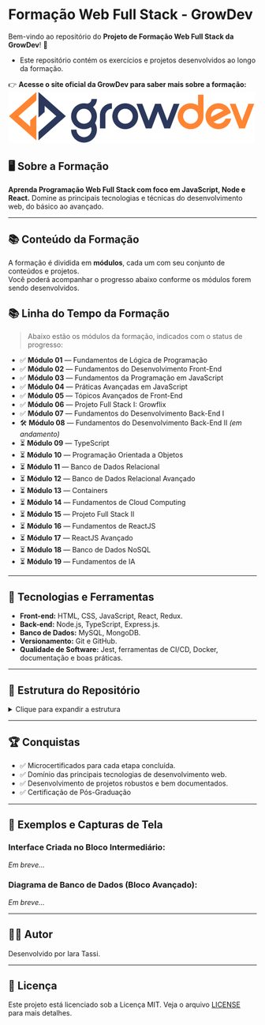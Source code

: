 # Formação Web Full Stack - GrowDev

Bem-vindo ao repositório do **Projeto de Formação Web Full Stack da GrowDev**! 🚀

- Este repositório contém os exercícios e projetos desenvolvidos ao longo da formação.

👉 **Acesse o site oficial da GrowDev para saber mais sobre a formação:**  
[![GrowDev](./assets/images/logo-growdev.png)](https://www.growdev.com.br)

## 🖥️ Sobre a Formação

**Aprenda Programação Web Full Stack com foco em JavaScript, Node e React.** Domine as principais tecnologias e técnicas do desenvolvimento web, do básico ao avançado.

---

## 📚 Conteúdo da Formação

A formação é dividida em **módulos**, cada um com seu conjunto de conteúdos e projetos.  
Você poderá acompanhar o progresso abaixo conforme os módulos forem sendo desenvolvidos.

## 📚 Linha do Tempo da Formação

> Abaixo estão os módulos da formação, indicados com o status de progresso:

- ✅ **Módulo 01** — Fundamentos de Lógica de Programação
- ✅ **Módulo 02** — Fundamentos do Desenvolvimento Front-End
- ✅ **Módulo 03** — Fundamentos da Programação em JavaScript
- ✅ **Módulo 04** — Práticas Avançadas em JavaScript
- ✅ **Módulo 05** — Tópicos Avançados de Front-End
- ✅ **Módulo 06** — Projeto Full Stack I: Growflix
- ✅ **Módulo 07** — Fundamentos do Desenvolvimento Back-End I
- 🛠️ **Módulo 08** — Fundamentos do Desenvolvimento Back-End II _(em andamento)_
- ⏳ **Módulo 09** — TypeScript
- ⏳ **Módulo 10** — Programação Orientada a Objetos
- ⏳ **Módulo 11** — Banco de Dados Relacional
- ⏳ **Módulo 12** — Banco de Dados Relacional Avançado
- ⏳ **Módulo 13** — Containers
- ⏳ **Módulo 14** — Fundamentos de Cloud Computing
- ⏳ **Módulo 15** — Projeto Full Stack II
- ⏳ **Módulo 16** — Fundamentos de ReactJS
- ⏳ **Módulo 17** — ReactJS Avançado
- ⏳ **Módulo 18** — Banco de Dados NoSQL
- ⏳ **Módulo 19** — Fundamentos de IA

---

## 🚀 Tecnologias e Ferramentas

- **Front-end:** HTML, CSS, JavaScript, React, Redux.
- **Back-end:** Node.js, TypeScript, Express.js.
- **Banco de Dados:** MySQL, MongoDB.
- **Versionamento:** Git e GitHub.
- **Qualidade de Software:** Jest, ferramentas de CI/CD, Docker, documentação e boas práticas.

---

## 📁 Estrutura do Repositório

<details>
  <summary>Clique para expandir a estrutura</summary>
  
```plaintext
/FORMACAO-WEB-FULLSTACK/
├── assets/
│   └── images/
│       └── logo-growdev.png
├── fundamentos-front-end/
│   ├── css/
│   │   ├── exercicio-base-css-atividade-1/
│   │   ├── exercicio-base-css-atividade-2/
│   │   ├── exercicio-base-css-atividade-3/
│   │   ├── exercicio-display-e-flexbox/
│   │   ├── exercicio-links-listas-tabelas/
│   │   ├── exercicio-position-pseudo-classes-elementos/
│   │   ├── exercicio-responsividade-parte-1-2-3/
│   │   └── exercicio-unidades-medidas-box-model/
│   ├── html/
│   │   ├── exercicio-conceitos-basicos-html/
│   │   ├── exercicio-imagens-links-listas/
│   │   └── exercicio-tabelas-atributos-e-html-semantico/
├── fundamentos-javascript/
│   └── javascript/
│       ├── exercicio-dados-basicos/
│       ├── exercicio-dados-estruturados/
│       ├── exercicio-escopo-de-variavel/
│       ├── exercicio-estruturas-condicionais/
│       ├── exercicio-estruturas-de-repeticao/
│       ├── exercicio-funcoes/
│       ├── exercicio-fundamentacao/
│       ├── exercicio-operadores/
│       └── exercicio-variaveis/
|── fundamentos-back-end/
│   └── api-postman/
│   └── javascript-assincrono/
│   └── node-js/
│       |── exercicio-primeiro-projeto-node/
│       |── scripts-node/
├── front-end-avancado/
│   ├── css/
│   │   ├── bootstrap-content/
│   │   ├── bootstrap-forms/
│   │   └── bootstrap-layout/
│   └── js/
│       ├── armazenamento-web/
│       ├── capturando-elementos-dom/
│       ├── event-listener/
│       ├── funcionamento-basico-dom/
│       ├── manipulando-atributos/
│       ├── manipulando-elementos/
│       └── window-location/
├── javascript-avancado/
│   ├── erros-javascript/
│   ├── funcoes-metodos-nativos/
│   ├── metodo-array-find-findindex/
│   ├── metodo-array-reduce/
│   ├── metodo-array-some-avery/
│   ├── metodos-array-filter/
│   ├── metodos-array-foreach-map/
│   ├── metodos-array-reverse-join-include/
│   ├── metodos-array-slice-splice/
│   ├── metodos-array-sort/
│   ├── principais-metodos-number/
│   └── push-unshift-pop-shift/
|__ .gitignore
├── LICENSE
|__ node_modules
|__ package-lock-json
|__ package.json
└── README.md

```
</details>

---

## 🏆 Conquistas

- ✅ Microcertificados para cada etapa concluída.
- ✅ Domínio das principais tecnologias de desenvolvimento web.
- ✅ Desenvolvimento de projetos robustos e bem documentados.
- ✅ Certificação de Pós-Graduação

---

## 📸 Exemplos e Capturas de Tela

### Interface Criada no Bloco Intermediário:

_Em breve..._

### Diagrama de Banco de Dados (Bloco Avançado):

_Em breve..._

---

## 🧑‍💻 Autor

Desenvolvido por Iara Tassi.

---

## 📄 Licença

Este projeto está licenciado sob a Licença MIT. Veja o arquivo [LICENSE](LICENSE) para mais detalhes.
```
